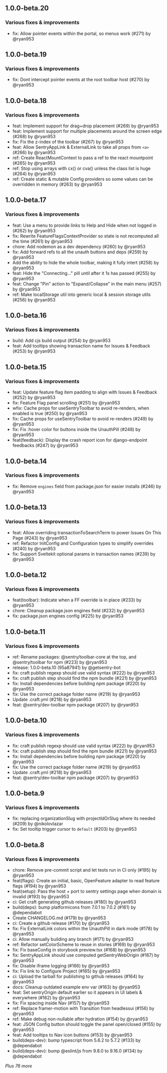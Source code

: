 
## 1.0.0-beta.20

### Various fixes & improvements

- fix: Allow pointer events within the portal, so menus work (#271) by @ryan953

## 1.0.0-beta.19

### Various fixes & improvements

- fix: Dont intercept pointer events at the root toolbar host (#270) by @ryan953

## 1.0.0-beta.18

### Various fixes & improvements

- feat: Implement support for drag+drop placement (#269) by @ryan953
- feat: Implement support for multiple placements around the screen edge (#268) by @ryan953
- fix: Fix the z-index of the toolbar (#267) by @ryan953
- feat: Allow SentryAppLink & ExternalLink to take all props from `<a>` (#266) by @ryan953
- ref: Create ReactMountContext to pass a ref to the react mountpoint (#265) by @ryan953
- ref: Stop using arrays with cx() or cva() unless the class list is huge (#264) by @ryan953
- ref: Create static & mutable Config providers so some values can be overridden in memory (#263) by @ryan953

## 1.0.0-beta.17

### Various fixes & improvements

- feat: Use a menu to provide links to Help and Hide when not logged in (#262) by @ryan953
- fix: Rewrite FeatureFlagsContextProvider so state is not recomputed all the time (#261) by @ryan953
- chore: Add nodemon as a dev dependency (#260) by @ryan953
- fix: Add forward refs to all the unauth buttons and deps (#259) by @ryan953
- Add the ability to hide the whole toolbar, making it fully intert (#258) by @ryan953
- feat: Hide the "Connecting..." pill until after it 1s has passed (#255) by @ryan953
- feat: Change "Pin" action to "Expand/Collapse" in the main menu (#257) by @ryan953
- ref: Make localStorage util into generic local & session storage utils (#256) by @ryan953

## 1.0.0-beta.16

### Various fixes & improvements

- build: Add cjs build output (#254) by @ryan953
- feat: Add tooltips showing transaction name for Issues & Feedback (#253) by @ryan953

## 1.0.0-beta.15

### Various fixes & improvements

- feat: Update feature flag item padding to align with Issues & Feedback (#252) by @ryan953
- fix: Feature Flag panel scrolling (#251) by @ryan953
- wfix: Cache props for useSentryToolbar to avoid re-renders, when enabled is true (#250) by @ryan953
- fix: Cache props for useSentryToolbar to avoid re-renders (#249) by @ryan953
- fix: Fix :hover color for buttons inside the UnauthPill (#248) by @ryan953
- feat(feedback): Display the crash report icon for django-endpoint feedbacks (#247) by @ryan953

## 1.0.0-beta.14

### Various fixes & improvements

- fix: Remove `engines` field from package.json for easier installs (#246) by @ryan953

## 1.0.0-beta.13

### Various fixes & improvements

- feat: Allow overriding transactionToSearchTerm to power Issues On This Page (#243) by @ryan953
- ref: Refactor InitConfig and Configuration types to simplify overrides (#240) by @ryan953
- fix: Support Sveltekit optional params in transaction names (#239) by @ryan953

## 1.0.0-beta.12

### Various fixes & improvements

- feat(toolbar): Indicate when a FF override is in place (#233) by @ryan953
- chore: Cleanup package.json engines field (#232) by @ryan953
- fix: package.json engines config (#225) by @ryan953

## 1.0.0-beta.11

### Various fixes & improvements

- ref: Rename packages: @sentry/toolbar-core at the top, and @sentry/toolbar for npm (#223) by @ryan953
- release: 1.0.0-beta.10 (95a87941) by @getsentry-bot
- fix: craft publish regexp should use valid syntax (#222) by @ryan953
- fix: craft publish step should find the npm bundle (#221) by @ryan953
- fix: Install dependencies before building npm package (#220) by @ryan953
- fix: Use the correct package folder name (#219) by @ryan953
- Update .craft.yml (#218) by @ryan953
- feat: @sentry/dev-toolbar npm package (#207) by @ryan953

## 1.0.0-beta.10

### Various fixes & improvements

- fix: craft publish regexp should use valid syntax (#222) by @ryan953
- fix: craft publish step should find the npm bundle (#221) by @ryan953
- fix: Install dependencies before building npm package (#220) by @ryan953
- fix: Use the correct package folder name (#219) by @ryan953
- Update .craft.yml (#218) by @ryan953
- feat: @sentry/dev-toolbar npm package (#207) by @ryan953

## 1.0.0-beta.9

### Various fixes & improvements

- fix: replacing organizationSlug with projectIdOrSlug where its needed (#209) by @nikolovlazar
- fix: Set tooltip trigger cursor to `default` (#203) by @ryan953

## 1.0.0-beta.8

### Various fixes & improvements

- chore: Remove pre-commit script and let tests run in CI only (#195) by @ryan953
- feat(flags): Create an initial, basic, OpenFeature adapter to read feature flags (#194) by @ryan953
- feat(setup): Pass the host + port to sentry settings page when domain is invalid (#193) by @ryan953
- ci: Get craft generating github releases (#180) by @ryan953
- build(deps): bump platformicons from 7.0.1 to 7.0.2 (#161) by @dependabot
- Create CHANGELOG.md (#179) by @ryan953
- ci: Create a github release (#170) by @ryan953
- fix: Fix ExternalLink colors within the UnauthPill in dark mode (#178) by @ryan953
- ci: Allow manually building any branch (#171) by @ryan953
- ref: Refactor setColorScheme to reuse in stories (#169) by @ryan953
- fix: Fix baseConfig in storybook preview.tsx (#168) by @ryan953
- fix: SentryAppLink should use computed getSentryWebOrigin (#167) by @ryan953
- fix: Disable iframe logging (#166) by @ryan953
- fix: Fix link to Configure Project (#165) by @ryan953
- ci: Upload the tarball for publishing to github releases (#164) by @ryan953
- docs: Cleanup outdated example env var (#163) by @ryan953
- feat: Set sentryOrigin default earlier so it appears in UI labels & everywhere (#162) by @ryan953
- fix: Fix spacing inside Nav (#157) by @ryan953
- ref: Replace framer-motion with Transition from headlessui (#156) by @ryan953
- ref: Make debug non-nullable after hydration (#154) by @ryan953
- feat: JSON Config button should toggle the panel open/closed (#155) by @ryan953
- feat: Add tooltips to Nav icon buttons (#153) by @ryan953
- build(deps-dev): bump typescript from 5.6.2 to 5.7.2 (#133) by @dependabot
- build(deps-dev): bump @eslint/js from 9.8.0 to 9.16.0 (#134) by @dependabot

_Plus 76 more_

